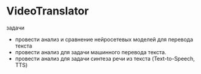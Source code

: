 # VideoTranslator

задачи
- провести анализ и сравнение нейросетевых моделей для перевода текста
- провести анализ для задачи машинного перевода текста.
- провести анализ для задачи синтеза речи из текста (Text-to-Speech, TTS)
